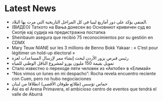 # Latest News
-  المنفي يؤكد على دور أمازيغ ليبيا في كل المراحل التاريخية التي مرت بها البلاد.
-  (ВИДЕО) Таткото на Вања донесен во Основниот кривичен суд во Скопје кај судија на предистражна постапка
-  Sheinbaum asegura que recibió 75 reconocimientos por su gestión en CDMX
-  Mary Teuw NIANE sur les 3 millions de Benno Bokk Yakaar : « C’est pour légitimer un hold-up électoral »
-  رئيس قبرص يزور الأردن لبحث إنشاء ممر لإرسال المساعدات لغزة
-  تمويل بقيمة 150 مليون يورو لمشروع الناقل الوطني للمياه
-  Стало известно о переходе пяти человек из «Актобе» в «Елимай»
-  “Nos vimos un lunes en mi despacho”: Rocha revela encuentro reciente con Cuen, pero no hubo negociaciones
-  حماس تؤسس (طلائع طوفان الأقصى) انطلاقا من لبنان
-  Así es el Arena Primavera, el ambicioso centro de eventos que tendrá el valle de Aburrá
